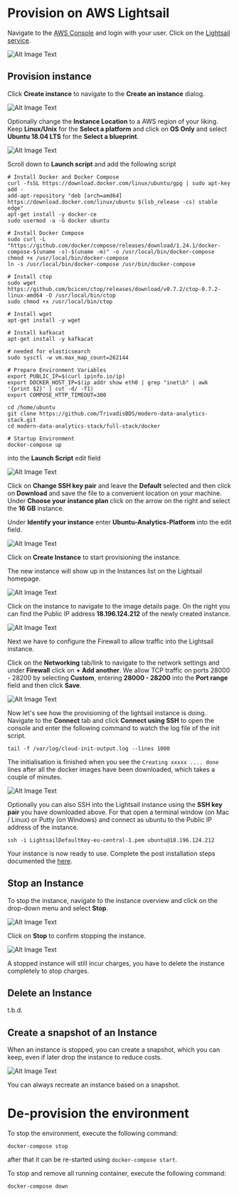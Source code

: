 # Provision on AWS Lightsail

Navigate to the [AWS Console](http://console.aws.amazon.com) and login with your user. Click on the [Lightsail service](https://lightsail.aws.amazon.com/ls/webapp/home/instances).

![Alt Image Text](./images/lightsail-homepage.png "Lightsail Homepage")

## Provision instance

Click **Create instance** to navigate to the **Create an instance** dialog. 

![Alt Image Text](./images/lightsail-create-instance-1.png "Lightsail Homepage")

Optionally change the **Instance Location** to a AWS region of your liking.
Keep **Linux/Unix** for the **Select a platform** and click on **OS Only** and select **Ubuntu 18.04 LTS** for the **Select a blueprint**. 

![Alt Image Text](./images/lightsail-create-instance-2.png "Lightsail Homepage")

Scroll down to **Launch script** and add the following script 

```
# Install Docker and Docker Compose
curl -fsSL https://download.docker.com/linux/ubuntu/gpg | sudo apt-key add -
add-apt-repository "deb [arch=amd64] https://download.docker.com/linux/ubuntu $(lsb_release -cs) stable edge"
apt-get install -y docker-ce
sudo usermod -a -G docker ubuntu

# Install Docker Compose
sudo curl -L "https://github.com/docker/compose/releases/download/1.24.1/docker-compose-$(uname -s)-$(uname -m)" -o /usr/local/bin/docker-compose
chmod +x /usr/local/bin/docker-compose
ln -s /usr/local/bin/docker-compose /usr/bin/docker-compose

# Install ctop
sudo wget https://github.com/bcicen/ctop/releases/download/v0.7.2/ctop-0.7.2-linux-amd64 -O /usr/local/bin/ctop
sudo chmod +x /usr/local/bin/ctop

# Install wget
apt-get install -y wget

# Install kafkacat
apt-get install -y kafkacat

# needed for elasticsearch
sudo sysctl -w vm.max_map_count=262144   

# Prepare Environment Variables
export PUBLIC_IP=$(curl ipinfo.io/ip)
export DOCKER_HOST_IP=$(ip addr show eth0 | grep "inet\b" | awk '{print $2}' | cut -d/ -f1)
export COMPOSE_HTTP_TIMEOUT=300

cd /home/ubuntu 
git clone https://github.com/TrivadisBDS/modern-data-analytics-stack.git
cd modern-data-analytics-stack/full-stack/docker

# Startup Environment
docker-compose up
```

into the **Launch Script** edit field
 
![Alt Image Text](./images/lightsail-create-instance-3.png "Lightsail Homepage")

Click on **Change SSH key pair** and leave the **Default** selected and then click on **Download** and save the file to a convenient location on your machine. Under **Choose your instance plan** click on the arrow on the right and select the **16 GB** instance.   

Under **Identify your instance** enter **Ubuntu-Analytics-Platform** into the edit field. 

![Alt Image Text](./images/lightsail-create-instance-4.png "Lightsail Homepage")

Click on **Create Instance** to start provisioning the instance. 

The new instance will show up in the Instances list on the Lightsail homepage. 

![Alt Image Text](./images/lightsail-image-started.png "Lightsail Homepage")

Click on the instance to navigate to the image details page. On the right you can find the Public IP address **18.196.124.212** of the newly created instance.

![Alt Image Text](./images/lightsail-image-details.png "Lightsail Homepage")

Next we have to configure the Firewall to allow traffic into the Lightsail instance. 

Click on the **Networking** tab/link to navigate to the network settings and under **Firewall** click on **+ Add another**.
We allow TCP traffic on ports 28000 - 28200 by selecting **Custom**, entering **28000 - 28200** into the **Port range** field and then click **Save**. 

![Alt Image Text](./images/lightsail-image-networking-add-firewall-rule.png "Lightsail Homepage")

Now let's see how the provisioning of the lightsail instance is doing. 
Navigate to the **Connect** tab and click **Connect using SSH** to open the console and enter the following command to watch the log file of the init script.

```
tail -f /var/log/cloud-init-output.log --lines 1000
```

The initialisation is finished when you see the `Creating xxxxx .... done` lines after all the docker images have been downloaded, which takes a couple of minutes. 

![Alt Image Text](./images/lightsail-create-instance-log-file.png "Lightsail Homepage")

Optionally you can also SSH into the Lightsail instance using the **SSH key pair** you have downloaded above. For that open a terminal window (on Mac / Linux) or Putty (on Windows) and connect as ubuntu to the Public IP address of the instance.   

```
ssh -i LightsailDefaultKey-eu-central-1.pem ubuntu@18.196.124.212 
```

Your instance is now ready to use. Complete the post installation steps documented the [here](README.md).

## Stop an Instance

To stop the instance, navigate to the instance overview and click on the drop-down menu and select **Stop**. 

![Alt Image Text](./images/lightsail-stop-instance.png "Lightsail Homepage")

Click on **Stop** to confirm stopping the instance. 

![Alt Image Text](./images/lightsail-stop-instance-confirm.png "Lightsail Homepage")

A stopped instance will still incur charges, you have to delete the instance completely to stop charges. 

## Delete an Instance

t.b.d.

## Create a snapshot of an Instance

When an instance is stopped, you can create a snapshot, which you can keep, even if later drop the instance to reduce costs.

![Alt Image Text](./images/lightsail-image-create-snapshot.png "Lightsail Homepage")

You can always recreate an instance based on a snapshot. 

# De-provision the environment

To stop the environment, execute the following command:

```
docker-compose stop
```

after that it can be re-started using `docker-compose start`.

To stop and remove all running container, execute the following command:

```
docker-compose down
```

